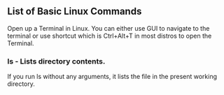 ## List of Basic Linux Commands
Open up a Terminal in Linux. You can either use GUI to navigate to the terminal or use shortcut which is Ctrl+Alt+T in most distros to open the Terminal.

### ls - Lists directory contents.
If you run ls without any arguments, it lists the file in the present working directory.
